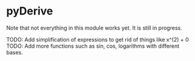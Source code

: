 # pyDerive
Note that not everything in this module works yet. It is still in progress.





TODO: Add simplification of expressions to get rid of things like x^(2) + 0
TODO: Add more functions such as sin, cos, logarithms with different bases.
